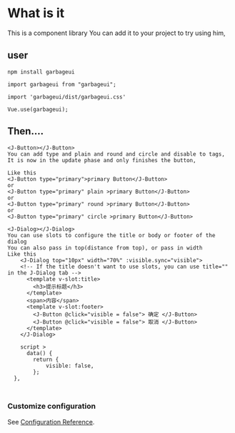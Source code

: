 # What is it

This is a component library
You can add it to your project to try using him,

## user

```
npm install garbageui
```

```
import garbageui from "garbageui";
```

```
import 'garbageui/dist/garbageui.css'
```

```
Vue.use(garbageui);
```

## Then....

```
<J-Button></J-Button>
You can add type and plain and round and circle and disable to tags,
It is now in the update phase and only finishes the button,

Like this
<J-Button type="primary">primary Button</J-Button>
or
<J-Button type="primary" plain >primary Button</J-Button>
or
<J-Button type="primary" round >primary Button</J-Button>
or
<J-Button type="primary" circle >primary Button</J-Button>
```
```
<J-Dialog></J-Dialog>
You can use slots to configure the title or body or footer of the dialog
You can also pass in top(distance from top), or pass in width
Like this
    <J-Dialog top="10px" width="70%" :visible.sync="visible">
    <!-- If the title doesn't want to use slots, you can use title="" in the J-Dialog tab -->
      <template v-slot:title>
        <h3>提示标题</h3>
      </template>
      <span>内容</span>
      <template v-slot:footer>
        <J-Button @click="visible = false"> 确定 </J-Button>
        <J-Button @click="visible = false"> 取消 </J-Button>
      </template>
    </J-Dialog>

    script >
      data() {
        return {
            visible: false,
        };
  },
```

###

```

```

### Customize configuration

See [Configuration Reference](https://cli.vuejs.org/config/).
